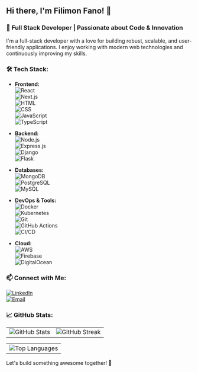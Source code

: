 ## Hi there, I'm Filimon Fano! 👋

### 🚀 Full Stack Developer | Passionate about Code & Innovation

I'm a full-stack developer with a love for building robust, scalable, and user-friendly applications. I enjoy working with modern web technologies and continuously improving my skills.

### 🛠 Tech Stack:
- **Frontend:**  
  ![React](https://img.shields.io/badge/React-61DAFB?style=for-the-badge&logo=react&logoColor=black)  
  ![Next.js](https://img.shields.io/badge/Next.js-000000?style=for-the-badge&logo=next.js&logoColor=white)  
  ![HTML](https://img.shields.io/badge/HTML-E34F26?style=for-the-badge&logo=html5&logoColor=white)  
  ![CSS](https://img.shields.io/badge/CSS-1572B6?style=for-the-badge&logo=css3&logoColor=white)  
  ![JavaScript](https://img.shields.io/badge/JavaScript-F7DF1E?style=for-the-badge&logo=javascript&logoColor=black)  
  ![TypeScript](https://img.shields.io/badge/TypeScript-3178C6?style=for-the-badge&logo=typescript&logoColor=white)

- **Backend:**  
  ![Node.js](https://img.shields.io/badge/Node.js-339933?style=for-the-badge&logo=node.js&logoColor=white)  
  ![Express.js](https://img.shields.io/badge/Express.js-000000?style=for-the-badge&logo=express&logoColor=white)  
  ![Django](https://img.shields.io/badge/Django-092E20?style=for-the-badge&logo=django&logoColor=white)  
  ![Flask](https://img.shields.io/badge/Flask-000000?style=for-the-badge&logo=flask&logoColor=white)

- **Databases:**  
  ![MongoDB](https://img.shields.io/badge/MongoDB-47A248?style=for-the-badge&logo=mongodb&logoColor=white)  
  ![PostgreSQL](https://img.shields.io/badge/PostgreSQL-336791?style=for-the-badge&logo=postgresql&logoColor=white)  
  ![MySQL](https://img.shields.io/badge/MySQL-4479A1?style=for-the-badge&logo=mysql&logoColor=white)

- **DevOps & Tools:**  
  ![Docker](https://img.shields.io/badge/Docker-2496ED?style=for-the-badge&logo=docker&logoColor=white)  
  ![Kubernetes](https://img.shields.io/badge/Kubernetes-326CE5?style=for-the-badge&logo=kubernetes&logoColor=white)  
  ![Git](https://img.shields.io/badge/Git-F05032?style=for-the-badge&logo=git&logoColor=white)  
  ![GitHub Actions](https://img.shields.io/badge/GitHub_Actions-2088FF?style=for-the-badge&logo=github-actions&logoColor=white)  
  ![CI/CD](https://img.shields.io/badge/CI/CD-FF4081?style=for-the-badge&logo=circleci&logoColor=white)

- **Cloud:**  
  ![AWS](https://img.shields.io/badge/AWS-232F3E?style=for-the-badge&logo=amazon-aws&logoColor=white)  
  ![Firebase](https://img.shields.io/badge/Firebase-FFCA28?style=for-the-badge&logo=firebase&logoColor=black)  
  ![DigitalOcean](https://img.shields.io/badge/DigitalOcean-0080FF?style=for-the-badge&logo=digitalocean&logoColor=white)

### 📫 Connect with Me:
[![LinkedIn](https://img.shields.io/badge/LinkedIn-0077B5?style=for-the-badge&logo=linkedin&logoColor=white)](https://www.linkedin.com/in/filimon-fano-154613173/)  
[![Email](https://img.shields.io/badge/Email-D14836?style=for-the-badge&logo=gmail&logoColor=white)](mailto:fillimon.fanno@gmail.com)

### 📈 GitHub Stats:
<table>
  <tr>
    <td>
      <img src="https://github-readme-stats.vercel.app/api?username=filimonfano&show_icons=true&theme=radical" alt="GitHub Stats" />
    </td>
    <td>
      <img src="https://github-readme-streak-stats.herokuapp.com/?user=filimonfano&theme=radical" alt="GitHub Streak" />
    </td>
  </tr>
</table>

<table>
  <tr>
    <td>
      <img src="https://github-readme-stats.vercel.app/api/top-langs/?username=filimonfano&layout=compact&theme=radical" alt="Top Languages" />
    </td>
  </tr>
</table>

Let's build something awesome together! 🚀
